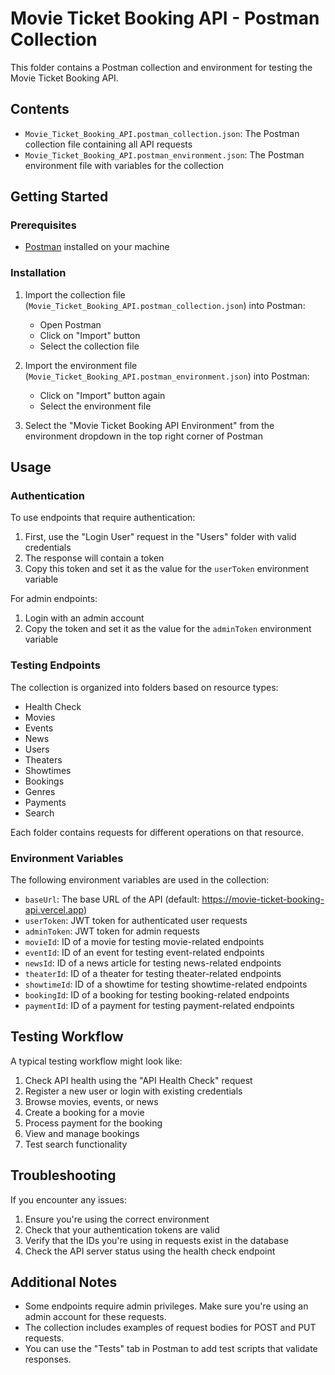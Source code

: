 # Movie Ticket Booking API - Postman Collection

This folder contains a Postman collection and environment for testing the Movie Ticket Booking API.

## Contents

- `Movie_Ticket_Booking_API.postman_collection.json`: The Postman collection file containing all API requests
- `Movie_Ticket_Booking_API.postman_environment.json`: The Postman environment file with variables for the collection

## Getting Started

### Prerequisites

- [Postman](https://www.postman.com/downloads/) installed on your machine

### Installation

1. Import the collection file (`Movie_Ticket_Booking_API.postman_collection.json`) into Postman:
   - Open Postman
   - Click on "Import" button
   - Select the collection file

2. Import the environment file (`Movie_Ticket_Booking_API.postman_environment.json`) into Postman:
   - Click on "Import" button again
   - Select the environment file

3. Select the "Movie Ticket Booking API Environment" from the environment dropdown in the top right corner of Postman

## Usage

### Authentication

To use endpoints that require authentication:

1. First, use the "Login User" request in the "Users" folder with valid credentials
2. The response will contain a token
3. Copy this token and set it as the value for the `userToken` environment variable

For admin endpoints:

1. Login with an admin account
2. Copy the token and set it as the value for the `adminToken` environment variable

### Testing Endpoints

The collection is organized into folders based on resource types:

- Health Check
- Movies
- Events
- News
- Users
- Theaters
- Showtimes
- Bookings
- Genres
- Payments
- Search

Each folder contains requests for different operations on that resource.

### Environment Variables

The following environment variables are used in the collection:

- `baseUrl`: The base URL of the API (default: https://movie-ticket-booking-api.vercel.app)
- `userToken`: JWT token for authenticated user requests
- `adminToken`: JWT token for admin requests
- `movieId`: ID of a movie for testing movie-related endpoints
- `eventId`: ID of an event for testing event-related endpoints
- `newsId`: ID of a news article for testing news-related endpoints
- `theaterId`: ID of a theater for testing theater-related endpoints
- `showtimeId`: ID of a showtime for testing showtime-related endpoints
- `bookingId`: ID of a booking for testing booking-related endpoints
- `paymentId`: ID of a payment for testing payment-related endpoints

## Testing Workflow

A typical testing workflow might look like:

1. Check API health using the "API Health Check" request
2. Register a new user or login with existing credentials
3. Browse movies, events, or news
4. Create a booking for a movie
5. Process payment for the booking
6. View and manage bookings
7. Test search functionality

## Troubleshooting

If you encounter any issues:

1. Ensure you're using the correct environment
2. Check that your authentication tokens are valid
3. Verify that the IDs you're using in requests exist in the database
4. Check the API server status using the health check endpoint

## Additional Notes

- Some endpoints require admin privileges. Make sure you're using an admin account for these requests.
- The collection includes examples of request bodies for POST and PUT requests.
- You can use the "Tests" tab in Postman to add test scripts that validate responses.
